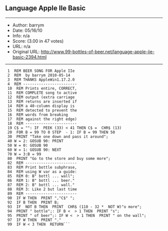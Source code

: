 
## Language Apple IIe Basic ##
---
- Author: barrym
- Date: 05/16/10
- Info: n/a
- Score:  (3.00 in 47 votes)
- URL: n/a
- Original URL: http://www.99-bottles-of-beer.net/language-apple-iie-basic-2394.html
---

``` 0  REM ------------------------
 1  REM BEER SONG FOR Apple IIe
 2  REM  by barrym 2010-05-14
 3  REM THANKS AppleWin1.17.2.0
 4  REM ------------------------
 10  REM Prints entire, CORRECT,
 11  REM COMPLETE song to active
 12  REM output (extra carriage
 13  REM returns are inserted if
 14  REM a 40-column display is
 15  REM detected to prevent the
 16  REM words from breaking
 17  REM against the right edge) 
 18  REM -----------------------
 19 C$ = "": IF  PEEK (33) < 41 THEN C$ =  CHR$ (13)
 20  FOR B = 99 TO 0 STEP  - 1: IF B = 99 THEN 50
 30  PRINT "Take one down and pass it around";
 40 W = 2: GOSUB 90: PRINT 
 50 W = 0: GOSUB 90
 60 W = 1: GOSUB 90: NEXT 
 70 W = 3:B = 99
 80  PRINT "Go to the store and buy some more";
 82  REM -----------------------
 83  REM Print bottle subphrase,
 84  REM using W var as a guide:
 85  REM 0: B" bottl ... wall";
 86  REM 1: B" bottl ... beer."
 87  REM 2: B" bottl ... wall."
 88  REM 3: Like 2 but last time
 89  REM -----------------------
 90  IF W THEN  PRINT ","C$" ";
 92  IF B THEN  PRINT B;
 93  IF  NOT B THEN  PRINT  CHR$ (110 - 32 *  NOT W)"o more";
 94  PRINT " bottle";: IF B <  > 1 THEN  PRINT "s";
 95  PRINT " of beer";: IF W <  > 1 THEN  PRINT " on the wall";
 97  IF W THEN  PRINT "."
 99  IF W < 3 THEN  RETURN```